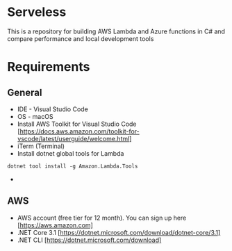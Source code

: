 # Serveless

This is a repository for building AWS Lambda and Azure functions in C# and compare performance and local development tools

# Requirements

## General
- IDE - Visual Studio Code
- OS - macOS
- Install AWS Toolkit for Visual Studio Code [https://docs.aws.amazon.com/toolkit-for-vscode/latest/userguide/welcome.html]
- iTerm (Terminal)
- Install dotnet global tools for Lambda 
```
dotnet tool install -g Amazon.Lambda.Tools
```
- 

## AWS

- AWS account (free tier for 12 month). You can sign up here [https://aws.amazon.com]
- .NET Core 3.1 [https://dotnet.microsoft.com/download/dotnet-core/3.1]
- .NET CLI [https://dotnet.microsoft.com/download]






